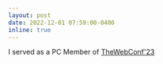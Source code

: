 ```yaml
---
layout: post
date: 2022-12-01 07:59:00-0400
inline: true
---
```


I served as a PC Member of [TheWebConf'23]()